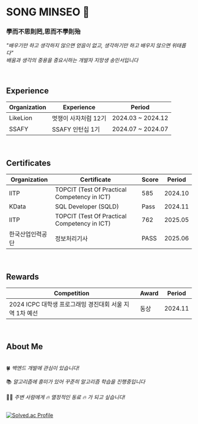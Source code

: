# SONG MINSEO 👋

### 學而不思則罔,思而不學則殆
*"배우기만 하고 생각하지 않으면 얻음이 없고, 생각하기만 하고 배우지 않으면 위태롭다"*  
*배움과 생각의 중용을 중요시하는 개발자 지망생 송민서입니다*      

&nbsp;

## Experience

|Organization | Experience                   | Period                |
|------------|--------------------------|---------------------|
|LikeLion| 멋쟁이 사자처럼 12기      | 2024.03 ~ 2024.12  |
|SSAFY| SSAFY 인턴십 1기         | 2024.07 ~ 2024.07  |

&nbsp;

## Certificates

| Organization                |  Certificate        | Score  | Period      |
|-------------------------|------------------|-------|-------------|
| IITP |TOPCIT (Test Of Practical Competency in ICT)  | 585   | 2024.10     |
| KData | SQL Developer (SQLD) | Pass | 2024.11|
| IITP  | TOPCIT (Test Of Practical Competency in ICT)  | 762  | 2025.05  |
| 한국산업인력공단  | 정보처리기사  | PASS  | 2025.06  |

&nbsp;

## Rewards


| Competition                                            | Award | Period      |
|---------------------------------------------------|-----------|-------------|
| 2024 ICPC 대학생 프로그래밍 경진대회 서울 지역 1차 예선 | 동상        | 2024.11     |

&nbsp;
&nbsp;
&nbsp;

## About Me
&nbsp;  
🍀  *백엔드 개발에 관심이 있습니다!*\
&nbsp;  
📚  *알고리즘에 흥미가 있어 꾸준히 알고리즘 학습을 진행중입니다*\
&nbsp;  
👊🏻  *주변 사람에게 🔥 열정적인 동료 🔥 가 되고 싶습니다!*  
&nbsp;


[![Solved.ac Profile](http://mazassumnida.wtf/api/v2/generate_badge?boj=alstj1543)](https://solved.ac/alstj1543/)
<!--
**alstj2384/alstj2384** is a ✨ _special_ ✨ repository because its `README.md` (this file) appears on your GitHub profile.

Here are some ideas to get you started:

- 🔭 I’m currently working on ...
- 🌱 I’m currently learning ...
- 👯 I’m looking to collaborate on ...
- 🤔 I’m looking for help with ...
- 💬 Ask me about ...
- 📫 How to reach me: ...
- 😄 Pronouns: ...
- ⚡ Fun fact: ...
-->
